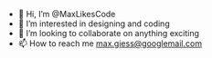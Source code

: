 - 👋 Hi, I’m @MaxLikesCode
- 👀 I’m interested in designing and coding
- 💞️ I’m looking to collaborate on anything exciting
- 📫 How to reach me max.giess@googlemail.com

<!--- 🌱 I’m currently learning Vue and Python-->
<!---
MaxLikesCode/MaxLikesCode is a ✨ special ✨ repository because its `README.md` (this file) appears on your GitHub profile.
You can click the Preview link to take a look at your changes.
--->
